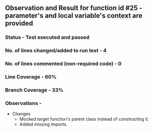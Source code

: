 ## Observation and Result for function id #25 - parameter's and local variable's context are provided

### Status - Test executed and passed

### No. of lines changed/added to run test - 4

### No. of lines commented (non-required code) - 0

### Line Coverage - 60%

### Branch Coverage - 33%

### Observations -
- Changes
  - Mocked target function's parent class instead of constructing it.
  - Added missing imports.